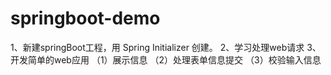 # springboot-demo
1、新建springBoot工程，用 Spring Initializer 创建。
2、学习处理web请求
3、开发简单的web应用
（1）展示信息
（2）处理表单信息提交
（3）校验输入信息
